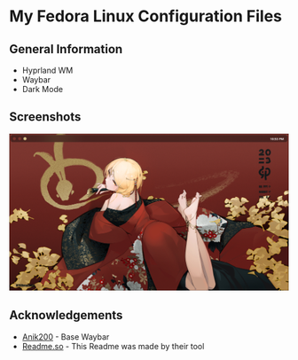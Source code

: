 
# My Fedora Linux Configuration Files



## General Information

- Hyprland WM
- Waybar
- Dark Mode



## Screenshots

![App Screenshot](https://raw.githubusercontent.com/Florine0928/fedora-configs/refs/heads/home/prntscrn.png)


## Acknowledgements

 - [Anik200](https://github.com/Anik200/dotfiles/tree/super-waybar) - Base Waybar
 - [Readme.so](readme.so) - This Readme was made by their tool
